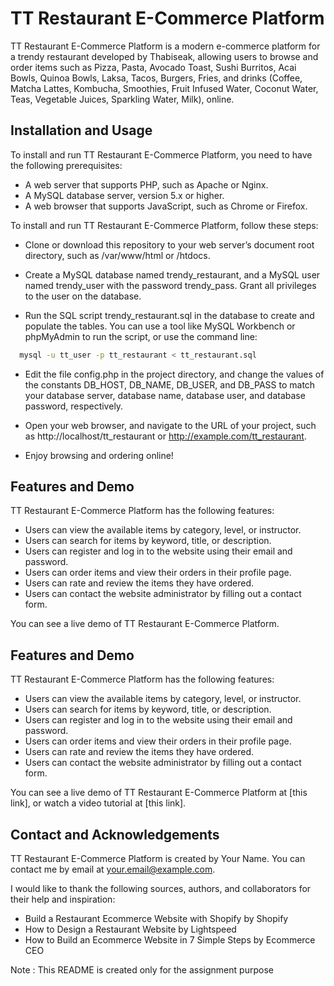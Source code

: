 
# TT Restaurant E-Commerce Platform

TT Restaurant E-Commerce Platform is a modern e-commerce platform for a trendy restaurant developed by Thabiseak, allowing users to browse and order items such as Pizza, Pasta, Avocado Toast, Sushi Burritos, Acai Bowls, Quinoa Bowls, Laksa, Tacos, Burgers, Fries, and drinks (Coffee, Matcha Lattes, Kombucha, Smoothies, Fruit Infused Water, Coconut Water, Teas, Vegetable Juices, Sparkling Water, Milk), online.


## Installation and Usage

To install and run TT Restaurant E-Commerce Platform, you need to have the following prerequisites:

- A web server that supports PHP, such as Apache or Nginx.
- A MySQL database server, version 5.x or higher.
- A web browser that supports JavaScript, such as Chrome or Firefox.

To install and run TT Restaurant E-Commerce Platform, follow these steps:

- Clone or download this repository to your web server’s document root directory, such as /var/www/html or /htdocs.

- Create a MySQL database named trendy_restaurant, and a MySQL user named trendy_user with the password trendy_pass. Grant all privileges to the user on the database.

- Run the SQL script trendy_restaurant.sql in the database to create and populate the tables. You can use a tool like MySQL Workbench or phpMyAdmin to run the script, or use the command line:

```bash
  mysql -u tt_user -p tt_restaurant < tt_restaurant.sql

```
    
- Edit the file config.php in the project directory, and change the values of the constants DB_HOST, DB_NAME, DB_USER, and DB_PASS to match your database server, database name, database user, and database password, respectively.

- Open your web browser, and navigate to the URL of your project, such as http://localhost/tt_restaurant or http://example.com/tt_restaurant.

- Enjoy browsing and ordering online!
## Features and Demo

TT Restaurant E-Commerce Platform has 
the following features:

- Users can view the available items by category, level, or instructor.
- Users can search for items by keyword, title, or description.
- Users can register and log in to the website using their email and password.
- Users can order items and view their orders in their profile page.
- Users can rate and review the items they have ordered.
- Users can contact the website administrator by filling out a contact form.

You can see a live demo of TT Restaurant E-Commerce Platform.

## Features and Demo

TT Restaurant E-Commerce Platform has 
the following features:

- Users can view the available items by category, level, or instructor.
- Users can search for items by keyword, title, or description.
- Users can register and log in to the website using their email and password.
- Users can order items and view their orders in their profile page.
- Users can rate and review the items they have ordered.
- Users can contact the website administrator by filling out a contact form.

You can see a live demo of TT Restaurant E-Commerce Platform at [this link], or watch a video tutorial at [this link].


## Contact and Acknowledgements

TT Restaurant E-Commerce Platform is created by Your Name. You can contact me by email at your.email@example.com.

I would like to thank the following sources, authors, and collaborators for their help and inspiration:

 - Build a Restaurant Ecommerce Website with Shopify by Shopify
- How to Design a Restaurant Website by Lightspeed
- How to Build an Ecommerce Website in 7 Simple Steps by Ecommerce CEO

Note : 
This README is created only for the assignment purpose